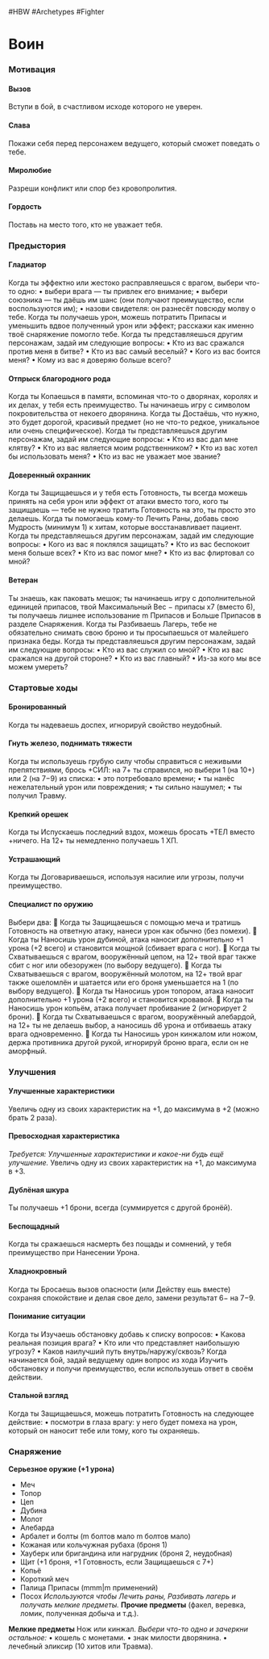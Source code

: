 #HBW #Archetypes #Fighter 
# Воин

### Мотивация

#### Вызов 
Вступи в бой, в счастливом исходе которого не уверен. 

#### Слава 
Покажи себя перед персонажем ведущего, который сможет поведать о тебе. 

#### Миролюбие
Разреши конфликт или спор без кровопролития. 

#### Гордость
Поставь на место того, кто не уважает тебя.

### Предыстория

#### Гладиатор 
Когда ты эффектно или жестоко расправляешься с врагом, выбери что-то одно: 
• выбери врага — ты привлек его внимание; 
• выбери союзника — ты даёшь им шанс (они получают преимущество, если воспользуются им); 
• назови свидетеля: он разнесёт повсюду молву о тебе. 
Когда ты получаешь урон, можешь потратить Припасы и уменьшить вдвое полученный урон или эффект; расскажи как именно твоё снаряжение помогло тебе. 
Когда ты представляешься другим персонажам, задай им следующие вопросы: 
• Кто из вас сражался против меня в битве? 
• Кто из вас самый веселый? 
• Кого из вас боится меня? 
• Кому из вас я доверяю больше всего?

#### Отпрыск благородного рода 
Когда ты Копаешься в памяти, вспоминая что-то о дворянах, королях и их делах, у тебя есть преимущество. 
Ты начинаешь игру с символом покровительства от некоего дворянина. Когда ты Достаёшь, что нужно, это будет дорогой, красивый предмет (но не что-то редкое, уникальное или очень специфическое). 
Когда ты представляешься другим персонажам, задай им следующие вопросы: 
• Кто из вас дал мне клятву? 
• Кто из вас является моим родственником? 
• Кто из вас хотел бы использовать меня? 
• Кто из вас не уважает мое звание?

#### Доверенный охранник 
Когда ты Защищаешься и у тебя есть Готовность, ты всегда можешь принять на себя урон или эффект от атаки вместо того, кого ты защищаешь — тебе не нужно тратить Готовность на это, ты просто это делаешь. 
Когда ты помогаешь кому-то Лечить Раны, добавь свою Мудрость (минимум 1) к хитам, которые восстанавливает пациент. 
Когда ты представляешься другим персонажам, задай им следующие вопросы: 
• Кого из вас я поклялся защищать? 
• Кто из вас беспокоит меня больше всех? 
• Кто из вас помог мне? 
• Кто из вас флиртовал со мной?

#### Ветеран 
Ты знаешь, как паковать мешок; ты начинаешь игру с дополнительной единицей припасов, твой Максимальный Вес − припасы х7 (вместо 6), ты получаешь лишнее использование m Припасов и Больше Припасов в разделе Снаряжения. 
Когда ты Разбиваешь Лагерь, тебе не обязательно снимать свою броню и ты просыпаешься от малейшего признака беды. 
Когда ты представляешься другим персонажам, задай им следующие вопросы: 
• Кто из вас служил со мной? 
• Кто из вас сражался на другой стороне? 
• Кто из вас главный? 
• Из-за кого мы все можем умереть?

### Стартовые ходы

#### Бронированный 
Когда ты надеваешь доспех, игнорируй свойство неудобный.

#### Гнуть железо, поднимать тяжести 
Когда ты используешь грубую силу чтобы справиться с неживыми препятствиями, брось +СИЛ: на 7+ ты справился, но выбери 1 (на 10+) или 2 (на 7−9) из списка: 
• это потребовало времени; 
• ты нанёс нежелательный урон или повреждения; 
• ты сильно нашумел; 
• ты получил Травму.

#### Крепкий орешек 
Когда ты Испускаешь последний вздох, можешь бросать +ТЕЛ вместо +ничего. На 12+ ты немедленно получаешь 1 ХП.

#### Устрашающий 
Когда ты Договариваешься, используя насилие или угрозы, получи преимущество.

#### Специалист по оружию 
Выбери два: 
 Когда ты Защищаешься с помощью меча и тратишь Готовность на ответную атаку, нанеси урон как обычно (без помехи). 
 Когда ты Наносишь урон дубиной, атака наносит дополнительно +1 урона (+2 всего) и становится мощной (сбивает врага с ног). 
 Когда ты Схватываешься с врагом, вооружённый цепом, на 12+ твой враг также сбит с ног или обезоружен (по выбору ведущего). 
 Когда ты Схватываешься с врагом, вооружённый молотом, на 12+ твой враг также ошеломлён и шатается или его броня уменьшается на 1 (по выбору ведущего). 
 Когда ты Наносишь урон топором, атака наносит дополнительно +1 урона (+2 всего) и становится кровавой. 
 Когда ты Наносишь урон копьём, атака получает пробивание 2 (игнорирует 2 брони). 
 Когда ты Схватываешься с врагом, вооружённый алебардой, на 12+ ты не делаешь выбор, а наносишь d6 урона и отбиваешь атаку врага одновременно. 
 Когда ты Наносишь урон кинжалом или ножом, держа противника другой рукой, игнорируй броню врага, если он не аморфный.

### Улучшения

#### Улучшенные характеристики 
Увеличь одну из своих характеристик на +1, до максимума в +2 (можно брать 2 раза).

#### Превосходная характеристика 
*Требуется: Улучшенные характеристики и какое-ни будь ещё улучшение.* 
Увеличь одну из своих характеристик на +1, до максимума в +3.

#### Дублёная шкура 
Ты получаешь +1 брони, всегда (суммируется с другой бронёй).

#### Беспощадный 
Когда ты сражаешься насмерть без пощады и сомнений, у тебя преимущество при Нанесении Урона.

#### Хладнокровный 
Когда ты Бросаешь вызов опасности (или Действу ешь вместе) сохраняя спокойствие и делая свое дело, замени результат 6− на 7−9.

#### Понимание ситуации 
Когда ты Изучаешь обстановку добавь к списку вопросов: 
• Какова реальная позиция врага? 
• Кто или что представляет наибольшую угрозу? 
• Каков наилучший путь внутрь/наружу/сквозь?
Когда начинается бой, задай ведущему один вопрос из хода Изучить обстановку и получи преимущество, если используешь ответ в своём действии.

#### Стальной взгляд 
Когда ты Защищаешься, можешь потратить Готовность на следующее действие: 
• посмотри в глаза врагу: у него будет помеха на урон, который он наносит тебе или тому, кого ты охраняешь.

### Снаряжение

**Серьезное оружие (+1 урона)** 
- Меч 
- Топор 
- Цеп 
- Дубина 
- Молот 
- Алебарда 
- Арбалет и болты (m болтов мало m болтов мало) 
- Кожаная или кольчужная рубаха (броня 1) 
- Хауберк или бригандина или нагрудник (броня 2, неудобная) 
- Щит (+1 броня, +1 Готовность, если Защищаешься с 7+) 
- Копьё 
- Короткий меч 
- Палица Припасы (mmm|m применений) 
- Посох
*Используются чтобы Лечить раны, Разбивать лагерь и получать мелкие предметы.*
**Прочие предметы** (факел, веревка, ломик, полученная добыча и т.д.).

**Мелкие предметы**
Нож или кинжал. 
*Выбери что-то одно и зачеркни остальное:* 
• кошель с монетами. 
• знак милости дворянина. 
• лечебный эликсир (10 хитов или Травма).
